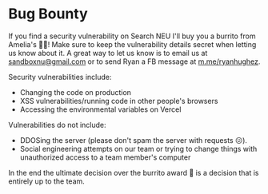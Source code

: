 # Bug Bounty

If you find a security vulnerability on Search NEU I'll buy you a burrito from Amelia's 🌯🎉! Make sure to keep the vulnerability details secret when letting us know about it. A great way to let us know is to email us at sandboxnu@gmail.com or to send Ryan a FB message at [m.me/ryanhughez](https://m.me/ryanhughez).

Security vulnerabilities include:

- Changing the code on production
- XSS vulnerabilities/running code in other people's browsers
- Accessing the environmental variables on Vercel

Vulnerabilities do not include:

- DDOSing the server (please don't spam the server with requests 😖).
- Social engineering attempts on our team or trying to change things with unauthorized access to a team member's computer

In the end the ultimate decision over the burrito award 🌯 is a decision that is entirely up to the team.
